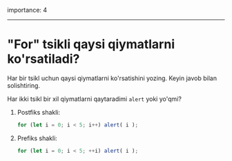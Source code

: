 importance: 4

---

# "For" tsikli qaysi qiymatlarni ko'rsatiladi?

Har bir tsikl uchun qaysi qiymatlarni ko'rsatishini yozing. Keyin javob bilan solishtiring.

Har ikki tsikl bir xil qiymatlarni qaytaradimi `alert` yoki yo'qmi?

1. Postfiks shakli:

    ```js
    for (let i = 0; i < 5; i++) alert( i );
    ```
2. Prefiks shakli:

    ```js
    for (let i = 0; i < 5; ++i) alert( i );
    ```
